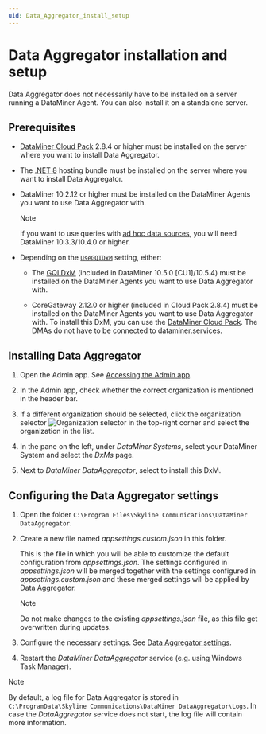 ```yaml
---
uid: Data_Aggregator_install_setup
---
```


# Data Aggregator installation and setup

Data Aggregator does not necessarily have to be installed on a server running a DataMiner Agent. You can also install it on a standalone server.

## Prerequisites

- [DataMiner Cloud Pack](xref:DataMiner_Cloud_Pack) 2.8.4 or higher must be installed on the server where you want to install Data Aggregator.

- The [.NET 8](https://dotnet.microsoft.com/en-us/download/dotnet/8.0) hosting bundle must be installed on the server where you want to install Data Aggregator.

- DataMiner 10.2.12 or higher must be installed on the DataMiner Agents you want to use Data Aggregator with.

  > [!NOTE]
  > If you want to use queries with [ad hoc data sources](xref:Get_ad_hoc_data), you will need DataMiner 10.3.3/10.4.0 or higher.

- Depending on the [`UseGQIDxM`](xref:Data_Aggregator_settings#executing-queries-using-the-gqi-dxm) setting, either:

  - The [GQI DxM](xref:GQI_DxM) (included in DataMiner 10.5.0 [CU1]/10.5.4) must be installed on the DataMiner Agents you want to use Data Aggregator with.

  - CoreGateway 2.12.0 or higher (included in Cloud Pack 2.8.4) must be installed on the DataMiner Agents you want to use Data Aggregator with. To install this DxM, you can use the [DataMiner Cloud Pack](xref:DataMiner_Cloud_Pack). The DMAs do not have to be connected to dataminer.services.

## Installing Data Aggregator

1. Open the Admin app. See [Accessing the Admin app](xref:Accessing_the_Admin_app).

1. In the Admin app, check whether the correct organization is mentioned in the header bar.

1. If a different organization should be selected, click the organization selector ![Organization selector](~/user-guide/images/Cloud_Admin_Selector_icon.png) in the top-right corner and select the organization in the list.

1. In the pane on the left, under *DataMiner Systems*, select your DataMiner System and select the *DxMs* page.

1. Next to *DataMiner DataAggregator*, select to install this DxM.

## Configuring the Data Aggregator settings

1. Open the folder `C:\Program Files\Skyline Communications\DataMiner DataAggregator`.

1. Create a new file named *appsettings.custom.json* in this folder.

   This is the file in which you will be able to customize the default configuration from *appsettings.json*. The settings configured in *appsettings.json* will be merged together with the settings configured in *appsettings.custom.json* and these merged settings will be applied by Data Aggregator.

   > [!NOTE]
   > Do not make changes to the existing *appsettings.json* file, as this file get overwritten during updates.

1. Configure the necessary settings. See [Data Aggregator settings](xref:Data_Aggregator_settings).

1. Restart the *DataMiner DataAggregator* service (e.g. using Windows Task Manager).

> [!NOTE]
> By default, a log file for Data Aggregator is stored in `C:\ProgramData\Skyline Communications\DataMiner DataAggregator\Logs`. In case the *DataAggregator* service does not start, the log file will contain more information.
